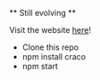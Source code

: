 ** Still evolving ** 

Visit the website <a href="https://kwayzaar.github.io/RM-project/">here</a>! 

* Clone this repo  
* npm install craco  
* npm start  
